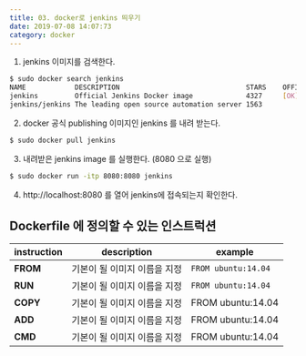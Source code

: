 ```yaml
---
title: 03. docker로 jenkins 띄우기
date: 2019-07-08 14:07:73
category: docker
---
```


1. jenkins 이미지를 검색한다.
```sh
$ sudo docker search jenkins
NAME            DESCRIPTION                               STARS    OFFICIAL   AUTOMATED
jenkins         Official Jenkins Docker image             4327     [OK]                
jenkins/jenkins The leading open source automation server 1563                                
```

2. docker 공식 publishing 이미지인 jenkins 를 내려 받는다.
```sh
$ sudo docker pull jenkins
```

3. 내려받은 jenkins image 를 실행한다. (8080 으로 실행)
```sh
$ sudo docker run -itp 8080:8080 jenkins
```

4. http://localhost:8080 를 열어 jenkins에 접속되는지 확인한다.

<div>
    <h2> Dockerfile 에 정의할 수 있는 인스트럭션 </h2>
    <table>
        <thead>
            <tr>
                <th>instruction</th>
                <th>description</th>
                <th>example</th>
            </tr>
        </thead>
        <tbody>
            <tr>
                <td><strong>FROM</strong></td>
                <td>기본이 될 이미지 이름을 지정</td>
                <td><code>FROM ubuntu:14.04</code></td>
            </tr>
            <tr>
                <td><strong>RUN</strong></td>
                <td>기본이 될 이미지 이름을 지정</td>
                <td><code>FROM ubuntu:14.04</code></td>
            </tr>
            <tr>
                <td><strong>COPY</strong></td>
                <td>기본이 될 이미지 이름을 지정</td>
                <td>FROM ubuntu:14.04</td>
            </tr>
            <tr>
                <td><strong>ADD</strong></td>
                <td>기본이 될 이미지 이름을 지정</td>
                <td>FROM ubuntu:14.04</td>
            </tr>
            <tr>
                <td><strong>CMD</strong></td>
                <td>기본이 될 이미지 이름을 지정</td>
                <td>FROM ubuntu:14.04</td>
            </tr>
        </tbody>
    </table>
</div>
